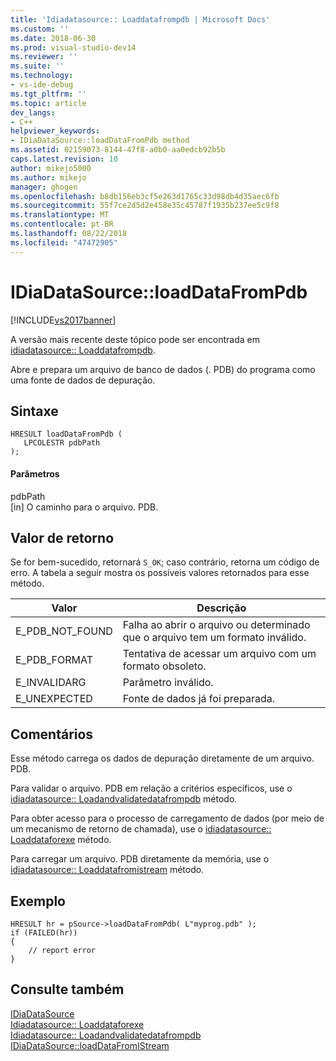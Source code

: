 ```yaml
---
title: 'Idiadatasource:: Loaddatafrompdb | Microsoft Docs'
ms.custom: ''
ms.date: 2018-06-30
ms.prod: visual-studio-dev14
ms.reviewer: ''
ms.suite: ''
ms.technology:
- vs-ide-debug
ms.tgt_pltfrm: ''
ms.topic: article
dev_langs:
- C++
helpviewer_keywords:
- IDiaDataSource::loadDataFromPdb method
ms.assetid: 02159073-8144-47f8-a0b0-aa0edcb92b5b
caps.latest.revision: 10
author: mikejo5000
ms.author: mikejo
manager: ghogen
ms.openlocfilehash: b8db156eb3cf5e263d1765c33d98db4d35aec6fb
ms.sourcegitcommit: 55f7ce2d5d2e458e35c45787f1935b237ee5c9f8
ms.translationtype: MT
ms.contentlocale: pt-BR
ms.lasthandoff: 08/22/2018
ms.locfileid: "47472905"
---
```

# <a name="idiadatasourceloaddatafrompdb"></a>IDiaDataSource::loadDataFromPdb
[!INCLUDE[vs2017banner](../../includes/vs2017banner.md)]

A versão mais recente deste tópico pode ser encontrada em [idiadatasource:: Loaddatafrompdb](https://docs.microsoft.com/visualstudio/debugger/debug-interface-access/idiadatasource-loaddatafrompdb).  
  
Abre e prepara um arquivo de banco de dados (. PDB) do programa como uma fonte de dados de depuração.  
  
## <a name="syntax"></a>Sintaxe  
  
```cpp#  
HRESULT loadDataFromPdb (  
   LPCOLESTR pdbPath  
);  
```  
  
#### <a name="parameters"></a>Parâmetros  
 pdbPath  
 [in] O caminho para o arquivo. PDB.  
  
## <a name="return-value"></a>Valor de retorno  
 Se for bem-sucedido, retornará `S_OK`; caso contrário, retorna um código de erro. A tabela a seguir mostra os possíveis valores retornados para esse método.  
  
|Valor|Descrição|  
|-----------|-----------------|  
|E_PDB_NOT_FOUND|Falha ao abrir o arquivo ou determinado que o arquivo tem um formato inválido.|  
|E_PDB_FORMAT|Tentativa de acessar um arquivo com um formato obsoleto.|  
|E_INVALIDARG|Parâmetro inválido.|  
|E_UNEXPECTED|Fonte de dados já foi preparada.|  
  
## <a name="remarks"></a>Comentários  
 Esse método carrega os dados de depuração diretamente de um arquivo. PDB.  
  
 Para validar o arquivo. PDB em relação a critérios específicos, use o [idiadatasource:: Loadandvalidatedatafrompdb](../../debugger/debug-interface-access/idiadatasource-loadandvalidatedatafrompdb.md) método.  
  
 Para obter acesso para o processo de carregamento de dados (por meio de um mecanismo de retorno de chamada), use o [idiadatasource:: Loaddataforexe](../../debugger/debug-interface-access/idiadatasource-loaddataforexe.md) método.  
  
 Para carregar um arquivo. PDB diretamente da memória, use o [idiadatasource:: Loaddatafromistream](../../debugger/debug-interface-access/idiadatasource-loaddatafromistream.md) método.  
  
## <a name="example"></a>Exemplo  
  
```cpp#  
HRESULT hr = pSource->loadDataFromPdb( L"myprog.pdb" );  
if (FAILED(hr))  
{  
    // report error  
}  
```  
  
## <a name="see-also"></a>Consulte também  
 [IDiaDataSource](../../debugger/debug-interface-access/idiadatasource.md)   
 [Idiadatasource:: Loaddataforexe](../../debugger/debug-interface-access/idiadatasource-loaddataforexe.md)   
 [Idiadatasource:: Loadandvalidatedatafrompdb](../../debugger/debug-interface-access/idiadatasource-loadandvalidatedatafrompdb.md)   
 [IDiaDataSource::loadDataFromIStream](../../debugger/debug-interface-access/idiadatasource-loaddatafromistream.md)



